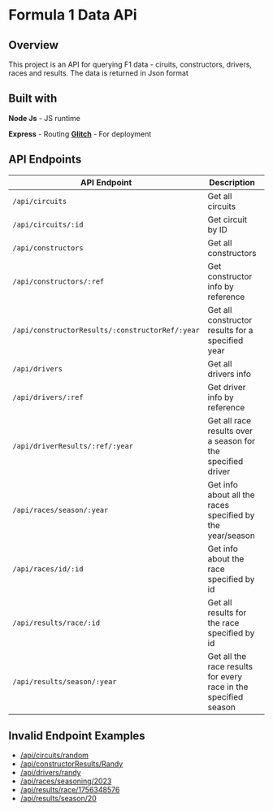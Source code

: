 # Formula 1 Data APi
## Overview

This project is an API for querying F1 data - ciruits, constructors, drivers, races and results. The data is returned in Json format 

## Built with

**Node Js** - JS runtime

**Express** - Routing
**[Glitch](https://cyan-traveling-icon.glitch.me/api/)** - For deployment

## API Endpoints

| API Endpoint                                    | Description                                                     | Example                                                                                                           |
|-------------------------------------------------|-----------------------------------------------------------------|-------------------------------------------------------------------------------------------------------------------|
| `/api/circuits`                                 | Get all circuits                                                | [/api/circuits](https://cyan-traveling-icon.glitch.me/api/circuits)                                               |
| `/api/circuits/:id`                             | Get circuit by ID                                               | [/api/circuits/1](https://cyan-traveling-icon.glitch.me/api/circuits/1)                                           |
| `/api/constructors`                             | Get all constructors                                            | [/api/constructors](https://cyan-traveling-icon.glitch.me/api/constructors)                                       |
| `/api/constructors/:ref`                        | Get constructor info by reference                               | [/api/constructors/ferrari](https://cyan-traveling-icon.glitch.me/api/constructors/ferrari)                       |
| `/api/constructorResults/:constructorRef/:year` | Get all constructor results for a specified year                | [/api/constructorResults/ferrari/2020](https://cyan-traveling-icon.glitch.me/api/constructorResults/ferrari/2020) |
| `/api/drivers`                                  | Get all drivers info                                            | [/api/drivers](https://cyan-traveling-icon.glitch.me/api/drivers)                                                 |
| `/api/drivers/:ref`                             | Get driver info by reference                                    | [/api/drivers/hamilton](https://cyan-traveling-icon.glitch.me/api/drivers/hamilton)                               |
| `/api/driverResults/:ref/:year`                 | Get all race results over a season for the specified driver     | [/api/driverResults/hamilton/2023](https://cyan-traveling-icon.glitch.me/api/driverResults/hamilton/2023)         |
| `/api/races/season/:year`                       | Get info about all the races specified by the year/season       | [/api/races/season/2023](https://cyan-traveling-icon.glitch.me/api/races/season/2023)                             |
| `/api/races/id/:id`                             | Get info about the race specified by id                         | [/api/races/id/1100](https://cyan-traveling-icon.glitch.me/api/races/id/1100)                                     |
| `/api/results/race/:id`                         | Get all results for the race specified by id                    | [/api/results/race/1100](https://cyan-traveling-icon.glitch.me/api/results/race/1100)                             |
| `/api/results/season/:year`                     | Get all the race results for every race in the specified season | [/api/results/season/2023](https://cyan-traveling-icon.glitch.me/api/results/season/2023)                         |


## Invalid Endpoint Examples
- [/api/circuits/random](https://cyan-traveling-icon.glitch.me/api/circuits/random)
- [/api/constructorResults/Randy](https://cyan-traveling-icon.glitch.me/api/constructorResults/Randy)
- [/api/drivers/randy](https://cyan-traveling-icon.glitch.me/api/drivers/randy)
- [/api/races/seasoning/2023](https://cyan-traveling-icon.glitch.me/api/races/seasoning/2023)
- [/api/results/race/1756348576](https://cyan-traveling-icon.glitch.me/api/results/race/1756348576)
- [/api/results/season/20](https://cyan-traveling-icon.glitch.me/api/results/season/20)